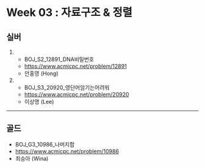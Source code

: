 
# Week 03 : 자료구조 & 정렬

## 실버

1.
    - BOJ_S2_12891_DNA비밀번호
    - https://www.acmicpc.net/problem/12891
    - 안홍영 (Hong)
  

2.
    - BOJ_S3_20920_영단어암기는어려워
    - https://www.acmicpc.net/problem/20920
    - 이상명 (Lee)

---
## 골드

- BOJ_G3_10986_나머지합
- https://www.acmicpc.net/problem/10986
- 최승아 (Wina)